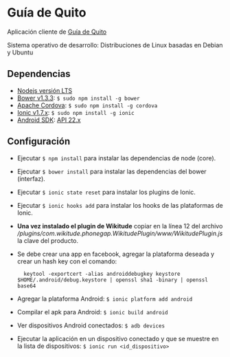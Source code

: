 Guía de Quito
======
Aplicación cliente de [Guía de Quito](https://github.com/xavierxc14/GuiaTesis)

Sistema operativo de desarrollo: Distribuciones de Linux basadas en Debian y Ubuntu

## Dependencias
- [Nodejs versión LTS](https://nodejs.org/es/download/package-manager/)
- [Bower v1.3.3](https://bower.io/#install-bower): `$ sudo npm install -g bower`
- [Apache Cordova](https://cordova.apache.org/#getstarted): `$ sudo npm install -g cordova`
- [Ionic v1.7.x](http://ionicframework.com/docs/v1/overview/#starter): `$ sudo npm install -g ionic`
- [Android SDK](https://developer.android.com/studio/index.html?hl=es-419#tos-header): [API 22.x](https://developer.android.com/studio/releases/sdk-tools.html?hl=es-419)

## Configuración
- Ejecutar `$ npm install` para instalar las dependencias de node (core).
- Ejecutar `$ bower install` para instalar las dependencias del bower (interfaz).
- Ejecutar `$ ionic state reset` para instalar los plugins de Ionic.
- Ejecutar `$ ionic hooks add` para instalar los hooks de las plataformas de Ionic.
- **Una vez instalado el plugin de Wikitude** copiar en la línea 12 del archivo _/plugins/com.wikitude.phonegap.WikitudePlugin/www/WikitudePlugin.js_ la clave del producto.
- Se debe crear una app en facebook, agregar la plataforma deseada y crear un hash key con el comando:

        keytool -exportcert -alias androiddebugkey keystore $HOME/.android/debug.keystore | openssl sha1 -binary | openssl base64
- Agregar la plataforma Android: `$ ionic platform add android`
- Compilar el apk para Android: `$ ionic build android`
- Ver dispositivos Android conectados: `$ adb devices`
- Ejecutar la aplicación en un dispositivo conectado y que se muestre en la lista de dispositivos: `$ ionic run <id_dispositivo>`
